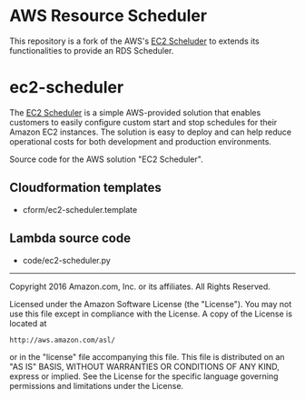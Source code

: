 # AWS Resource Scheduler

This repository is a fork of the AWS's [EC2 Scheluder](https://github.com/awslabs/ec2-scheduler) to extends its functionalities to provide an RDS Scheduler.

# ec2-scheduler

The [EC2 Scheduler](https://aws.amazon.com/answers/ec2-scheduler) is a simple AWS-provided solution that enables customers to easily configure custom start and stop schedules for their Amazon EC2 instances. The solution is easy to deploy and can help reduce operational costs for both development and production environments.

Source code for the AWS solution "EC2 Scheduler".


## Cloudformation templates

- cform/ec2-scheduler.template

## Lambda source code

- code/ec2-scheduler.py

***

Copyright 2016 Amazon.com, Inc. or its affiliates. All Rights Reserved.

Licensed under the Amazon Software License (the "License"). You may not use this file except in compliance with the License. A copy of the License is located at

    http://aws.amazon.com/asl/

or in the "license" file accompanying this file. This file is distributed on an "AS IS" BASIS, WITHOUT WARRANTIES OR CONDITIONS OF ANY KIND, express or implied. See the License for the specific language governing permissions and limitations under the License.
